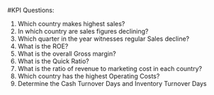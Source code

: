 #KPI Questions:
1) Which country makes highest sales?
2) In which country are sales figures declining?
3) Which quarter in the year witnesses regular Sales decline?
4) What is the ROE?
5) What is the overall Gross margin?
6) What is the Quick Ratio?
7) What is the ratio of revenue to marketing cost in each country?
8) Which country has the highest Operating Costs?
9) Determine the Cash Turnover Days and Inventory Turnover Days
    
